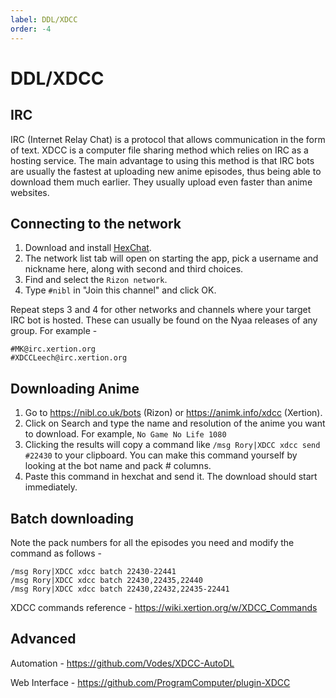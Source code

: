 ```yaml
---
label: DDL/XDCC
order: -4
---
```


# DDL/XDCC

## IRC

IRC (Internet Relay Chat) is a protocol that allows communication in the form of text. XDCC is a computer file sharing method which relies on IRC as a hosting service. The main advantage to using this method is that IRC bots are usually the fastest at uploading new anime episodes, thus being able to download them much earlier. They usually upload even faster than anime websites.

## Connecting to the network

1. Download and install [HexChat](https://hexchat.github.io/).
2. The network list tab will open on starting the app, pick a username and nickname here, along with second and third choices.
3. Find and select the `Rizon network`.
4. Type `#nibl` in "Join this channel" and click OK.

Repeat steps 3 and 4 for other networks and channels where your target IRC bot is hosted. These can usually be found on the Nyaa releases of any group. For example -

```
#MK@irc.xertion.org
#XDCCLeech@irc.xertion.org
```

## Downloading Anime

1. Go to https://nibl.co.uk/bots (Rizon) or https://animk.info/xdcc (Xertion).
2. Click on Search and type the name and resolution of the anime you want to download. For example, `No Game No Life 1080`
3. Clicking the results will copy a command like `/msg Rory|XDCC xdcc send #22430` to your clipboard. You can make this command yourself by looking at the bot name and pack # columns.
4. Paste this command in hexchat and send it. The download should start immediately.

## Batch downloading

Note the pack numbers for all the episodes you need and modify the command as follows -

```
/msg Rory|XDCC xdcc batch 22430-22441
/msg Rory|XDCC xdcc batch 22430,22435,22440
/msg Rory|XDCC xdcc batch 22430,22432,22435-22441
```

XDCC commands reference - https://wiki.xertion.org/w/XDCC_Commands

## Advanced

Automation - https://github.com/Vodes/XDCC-AutoDL

Web Interface - https://github.com/ProgramComputer/plugin-XDCC
